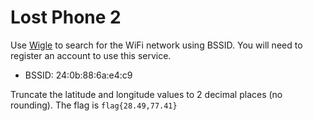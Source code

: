 # Lost Phone 2

Use [Wigle](https://wigle.net/search#detailSearch) to search for the WiFi network using BSSID. You will need to register an account to use this service. 

- BSSID: 24:0b:88:6a:e4:c9

Truncate the latitude and longitude values to 2 decimal places (no rounding). The flag is `flag{28.49,77.41}`

